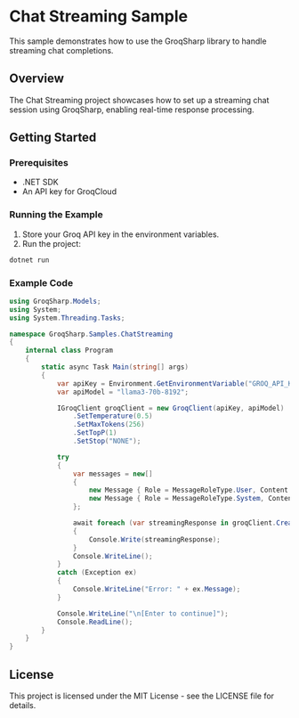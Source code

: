 ﻿# Chat Streaming Sample

This sample demonstrates how to use the GroqSharp library to handle streaming chat completions.

## Overview

The Chat Streaming project showcases how to set up a streaming chat session using GroqSharp, enabling real-time response processing.

## Getting Started

### Prerequisites

- .NET SDK
- An API key for GroqCloud

### Running the Example

1. Store your Groq API key in the environment variables.
2. Run the project:

```bash
dotnet run
```

### Example Code

```csharp
using GroqSharp.Models;
using System;
using System.Threading.Tasks;

namespace GroqSharp.Samples.ChatStreaming
{
    internal class Program
    {
        static async Task Main(string[] args)
        {
            var apiKey = Environment.GetEnvironmentVariable("GROQ_API_KEY");
            var apiModel = "llama3-70b-8192";

            IGroqClient groqClient = new GroqClient(apiKey, apiModel)
                .SetTemperature(0.5)
                .SetMaxTokens(256)
                .SetTopP(1)
                .SetStop("NONE");

            try
            {
                var messages = new[]
                {
                    new Message { Role = MessageRoleType.User, Content = "Give some lyrics to a song." },
                    new Message { Role = MessageRoleType.System, Content = "You are the love child of Britney Spears and Eminem." }
                };

                await foreach (var streamingResponse in groqClient.CreateChatCompletionStreamAsync(messages))
                {
                    Console.Write(streamingResponse);
                }
                Console.WriteLine();
            }
            catch (Exception ex)
            {
                Console.WriteLine("Error: " + ex.Message);
            }

            Console.WriteLine("\n[Enter to continue]");
            Console.ReadLine(); 
        }
    }
}
```

## License

This project is licensed under the MIT License - see the LICENSE file for details.

